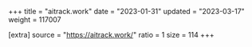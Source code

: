 +++
title = "aitrack.work"
date = "2023-01-31"
updated = "2023-03-17"
weight = 117007

[extra]
source = "https://aitrack.work/"
ratio = 1
size = 114
+++
